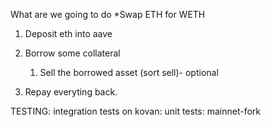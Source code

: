 What are we going to do 
*Swap ETH for WETH
1. Deposit eth into aave
2. Borrow some collateral 
    1. Sell the borrowed asset (sort sell)- optional

3. Repay everyting back. 

TESTING:
integration tests on kovan:
unit tests: mainnet-fork 